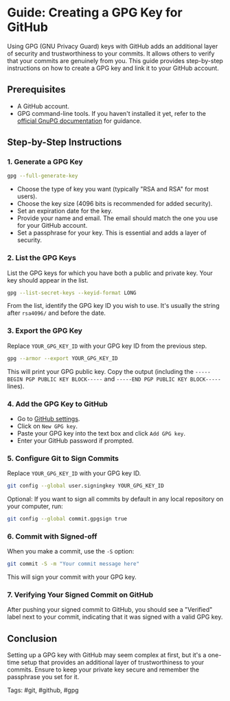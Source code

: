 # Guide: Creating a GPG Key for GitHub

Using GPG (GNU Privacy Guard) keys with GitHub adds an additional layer of security and trustworthiness to your commits. It allows others to verify that your commits are genuinely from you. This guide provides step-by-step instructions on how to create a GPG key and link it to your GitHub account.

## Prerequisites

- A GitHub account.
- GPG command-line tools. If you haven't installed it yet, refer to the [official GnuPG documentation](https://gnupg.org/download/) for guidance.

## Step-by-Step Instructions

### 1. Generate a GPG Key

```bash
gpg --full-generate-key
```

- Choose the type of key you want (typically "RSA and RSA" for most users).
- Choose the key size (4096 bits is recommended for added security).
- Set an expiration date for the key.
- Provide your name and email. The email should match the one you use for your GitHub account.
- Set a passphrase for your key. This is essential and adds a layer of security.

### 2. List the GPG Keys

List the GPG keys for which you have both a public and private key. Your key should appear in the list.

```bash
gpg --list-secret-keys --keyid-format LONG
```

From the list, identify the GPG key ID you wish to use. It's usually the string after `rsa4096/` and before the date.

### 3. Export the GPG Key

Replace `YOUR_GPG_KEY_ID` with your GPG key ID from the previous step.

```bash
gpg --armor --export YOUR_GPG_KEY_ID
```

This will print your GPG public key. Copy the output (including the `-----BEGIN PGP PUBLIC KEY BLOCK-----` and `-----END PGP PUBLIC KEY BLOCK-----` lines).

### 4. Add the GPG Key to GitHub

- Go to [GitHub settings](https://github.com/settings/keys).
- Click on `New GPG key`.
- Paste your GPG key into the text box and click `Add GPG key`.
- Enter your GitHub password if prompted.

### 5. Configure Git to Sign Commits

Replace `YOUR_GPG_KEY_ID` with your GPG key ID.

```bash
git config --global user.signingkey YOUR_GPG_KEY_ID
```

Optional: If you want to sign all commits by default in any local repository on your computer, run:

```bash
git config --global commit.gpgsign true
```

### 6. Commit with Signed-off

When you make a commit, use the `-S` option:

```bash
git commit -S -m "Your commit message here"
```

This will sign your commit with your GPG key.

### 7. Verifying Your Signed Commit on GitHub

After pushing your signed commit to GitHub, you should see a "Verified" label next to your commit, indicating that it was signed with a valid GPG key.

## Conclusion

Setting up a GPG key with GitHub may seem complex at first, but it's a one-time setup that provides an additional layer of trustworthiness to your commits. Ensure to keep your private key secure and remember the passphrase you set for it.

Tags: #git, #github, #gpg
